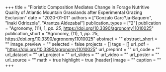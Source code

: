 +++
title = "Floristic Composition Mediates Change in Forage Nutritive Quality of Atlantic Mountain Grasslands after Experimental Grazing Exclusion"
date = "2020-01-01"
authors = ["Gonzalo Garc\'\ia-Baquero", "Inaki Odriozola", "Arantza Aldezabal"]
publication_types = ["2"]
publication = "Agronomy, (11), 1, _pp. 25_, https://doi.org/10.3390/agronomy11010025"
publication_short = "Agronomy, (11), 1, _pp. 25_, https://doi.org/10.3390/agronomy11010025"
abstract = ""
abstract_short = ""
image_preview = ""
selected = false
projects = []
tags = []
url_pdf = "https://doi.org/10.3390/agronomy11010025"
url_preprint = ""
url_code = ""
url_dataset = ""
url_project = ""
url_slides = ""
url_video = ""
url_poster = ""
url_source = ""
math = true
highlight = true
[header]
image = ""
caption = ""
+++
